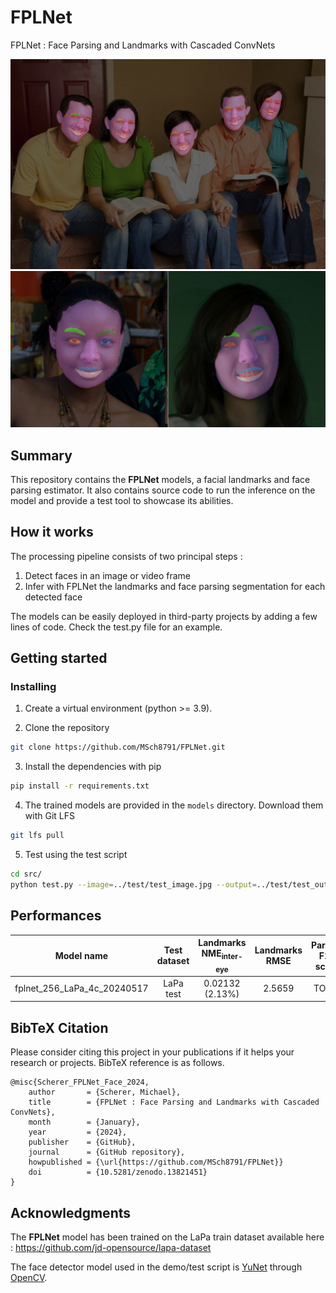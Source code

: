 # FPLNet
FPLNet : Face Parsing and Landmarks with Cascaded ConvNets

![demo](doc/image1.jpg)
![demo](doc/image2.jpg)

## Summary

This repository contains the <b>FPLNet</b> models, a facial landmarks and face parsing estimator. It also contains source code to run the inference on the model and provide a test tool to showcase its abilities.

## How it works

The processing pipeline consists of two principal steps :
1. Detect faces in an image or video frame
2. Infer with FPLNet the landmarks and face parsing segmentation for each detected face

The models can be easily deployed in third-party projects by adding a few lines of code. Check the test.py file for an example.

## Getting started
### Installing

1. Create a virtual environment (python >= 3.9).

2. Clone the repository
```bash
git clone https://github.com/MSch8791/FPLNet.git
```

3. Install the dependencies with pip
```bash
pip install -r requirements.txt
```

4. The trained models are provided in the `models` directory. Download them with Git LFS
```bash
git lfs pull
```

5. Test using the test script
```bash
cd src/
python test.py --image=../test/test_image.jpg --output=../test/test_output.jpg
```

## Performances

Model name | Test dataset | Landmarks NME<sub>inter-eye</sub> | Landmarks RMSE | Parsing F1-score |
:---: | :---: | :---: | :---: | :---: |
fplnet_256_LaPa_4c_20240517 | LaPa test | 0.02132 (2.13%) | 2.5659 | TO DO |

## BibTeX Citation

Please consider citing this project in your publications if it helps your research or projects. BibTeX reference is as follows.
```
@misc{Scherer_FPLNet_Face_2024,
    author       = {Scherer, Michael},
    title        = {FPLNet : Face Parsing and Landmarks with Cascaded ConvNets},
    month        = {January},
    year         = {2024},
    publisher    = {GitHub},
    journal      = {GitHub repository},
    howpublished = {\url{https://github.com/MSch8791/FPLNet}}
    doi          = {10.5281/zenodo.13821451}
}
```

## Acknowledgments

The <b>FPLNet</b> model has been trained on the LaPa train dataset available here : https://github.com/jd-opensource/lapa-dataset

The face detector model used in the demo/test script is [YuNet](https://github.com/ShiqiYu/libfacedetection) through [OpenCV](https://github.com/opencv).
